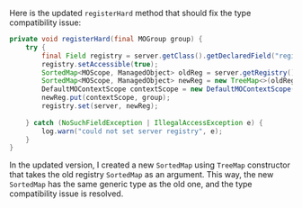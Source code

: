 Here is the updated `registerHard` method that should fix the type compatibility issue:

```java
private void registerHard(final MOGroup group) {
    try {
        final Field registry = server.getClass().getDeclaredField("registry");
        registry.setAccessible(true);
        SortedMap<MOScope, ManagedObject> oldReg = server.getRegistry();
        SortedMap<MOScope, ManagedObject> newReg = new TreeMap<>(oldReg);
        DefaultMOContextScope contextScope = new DefaultMOContextScope(new OctetString(""), group.getScope());
        newReg.put(contextScope, group);
        registry.set(server, newReg);
   
    } catch (NoSuchFieldException | IllegalAccessException e) {
        log.warn("could not set server registry", e);
    }
}
```

In the updated version, I created a new `SortedMap` using `TreeMap` constructor that takes the old registry `SortedMap` as an argument. This way, the new `SortedMap` has the same generic type as the old one, and the type compatibility issue is resolved.